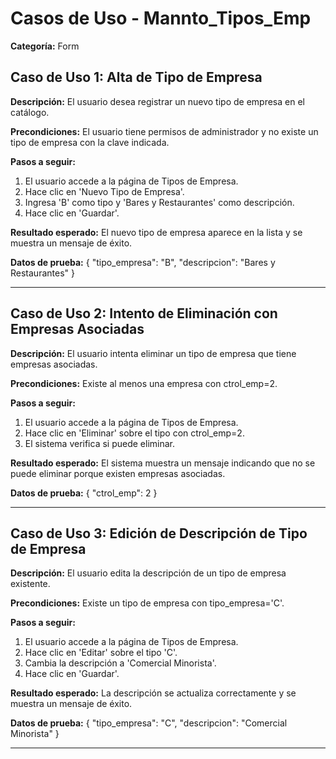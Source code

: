 # Casos de Uso - Mannto_Tipos_Emp

**Categoría:** Form

## Caso de Uso 1: Alta de Tipo de Empresa

**Descripción:** El usuario desea registrar un nuevo tipo de empresa en el catálogo.

**Precondiciones:**
El usuario tiene permisos de administrador y no existe un tipo de empresa con la clave indicada.

**Pasos a seguir:**
1. El usuario accede a la página de Tipos de Empresa.
2. Hace clic en 'Nuevo Tipo de Empresa'.
3. Ingresa 'B' como tipo y 'Bares y Restaurantes' como descripción.
4. Hace clic en 'Guardar'.

**Resultado esperado:**
El nuevo tipo de empresa aparece en la lista y se muestra un mensaje de éxito.

**Datos de prueba:**
{ "tipo_empresa": "B", "descripcion": "Bares y Restaurantes" }

---

## Caso de Uso 2: Intento de Eliminación con Empresas Asociadas

**Descripción:** El usuario intenta eliminar un tipo de empresa que tiene empresas asociadas.

**Precondiciones:**
Existe al menos una empresa con ctrol_emp=2.

**Pasos a seguir:**
1. El usuario accede a la página de Tipos de Empresa.
2. Hace clic en 'Eliminar' sobre el tipo con ctrol_emp=2.
3. El sistema verifica si puede eliminar.

**Resultado esperado:**
El sistema muestra un mensaje indicando que no se puede eliminar porque existen empresas asociadas.

**Datos de prueba:**
{ "ctrol_emp": 2 }

---

## Caso de Uso 3: Edición de Descripción de Tipo de Empresa

**Descripción:** El usuario edita la descripción de un tipo de empresa existente.

**Precondiciones:**
Existe un tipo de empresa con tipo_empresa='C'.

**Pasos a seguir:**
1. El usuario accede a la página de Tipos de Empresa.
2. Hace clic en 'Editar' sobre el tipo 'C'.
3. Cambia la descripción a 'Comercial Minorista'.
4. Hace clic en 'Guardar'.

**Resultado esperado:**
La descripción se actualiza correctamente y se muestra un mensaje de éxito.

**Datos de prueba:**
{ "tipo_empresa": "C", "descripcion": "Comercial Minorista" }

---

